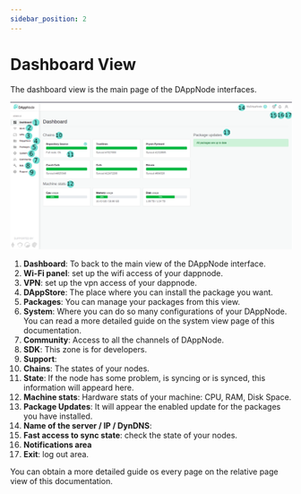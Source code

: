 ```yaml
---
sidebar_position: 2
---
```


# Dashboard View

The dashboard view is the main page of the DAppNode interfaces.

<p align="center">
    <img src="../../../../img/dashboard_numered.png"/>
</p>

1. **Dashboard**: To back to the main view of the DAppNode interface.
2. **Wi-Fi panel**: set up the wifi access of your dappnode.
3. **VPN**: set up the vpn access of your dappnode.
4. **DAppStore**: The place where you can install the package you want.
5. **Packages**: You can manage your packages from this view.
6. **System**: Where you can do so many configurations of your DAppNode. You can read a more detailed guide on the system view page of this documentation.
7. **Community**: Access to all the channels of DAppNode.
8. **SDK**: This zone is for developers.
9. **Support**:
10. **Chains**: The states of your nodes.
11. **State**: If the node has some problem, is syncing or is synced, this information will appeard here.
12. **Machine stats**: Hardware stats of your machine: CPU, RAM, Disk Space.
13. **Package Updates**: It will appear the enabled update for the packages you have installed.
14. **Name of the server / IP / DynDNS**:
15. **Fast access to sync state**: check the state of your nodes.
16. **Notifications area**
17. **Exit**: log out area.

You can obtain a more detailed guide os every page on the relative page view of this documentation.
